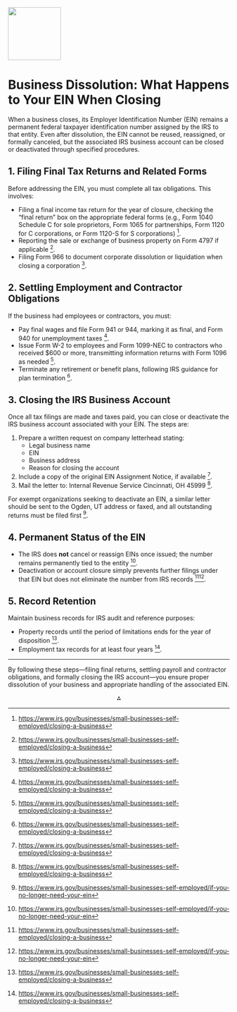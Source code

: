 <img src="https://r2cdn.perplexity.ai/pplx-full-logo-primary-dark%402x.png" class="logo" width="120"/>

# Business Dissolution: What Happens to Your EIN When Closing

When a business closes, its Employer Identification Number (EIN) remains a permanent federal taxpayer identification number assigned by the IRS to that entity. Even after dissolution, the EIN cannot be reused, reassigned, or formally canceled, but the associated IRS business account can be closed or deactivated through specified procedures.

## 1. Filing Final Tax Returns and Related Forms

Before addressing the EIN, you must complete all tax obligations. This involves:

- Filing a final income tax return for the year of closure, checking the “final return” box on the appropriate federal forms (e.g., Form 1040 Schedule C for sole proprietors, Form 1065 for partnerships, Form 1120 for C corporations, or Form 1120-S for S corporations) [^1].
- Reporting the sale or exchange of business property on Form 4797 if applicable [^1].
- Filing Form 966 to document corporate dissolution or liquidation when closing a corporation [^1].


## 2. Settling Employment and Contractor Obligations

If the business had employees or contractors, you must:

- Pay final wages and file Form 941 or 944, marking it as final, and Form 940 for unemployment taxes [^1].
- Issue Form W-2 to employees and Form 1099-NEC to contractors who received \$600 or more, transmitting information returns with Form 1096 as needed [^1].
- Terminate any retirement or benefit plans, following IRS guidance for plan termination [^1].


## 3. Closing the IRS Business Account

Once all tax filings are made and taxes paid, you can close or deactivate the IRS business account associated with your EIN. The steps are:

1. Prepare a written request on company letterhead stating:
    - Legal business name
    - EIN
    - Business address
    - Reason for closing the account
2. Include a copy of the original EIN Assignment Notice, if available [^1].
3. Mail the letter to:
Internal Revenue Service
Cincinnati, OH 45999 [^1].

For exempt organizations seeking to deactivate an EIN, a similar letter should be sent to the Ogden, UT address or faxed, and all outstanding returns must be filed first [^2].

## 4. Permanent Status of the EIN

- The IRS does **not** cancel or reassign EINs once issued; the number remains permanently tied to the entity [^2].
- Deactivation or account closure simply prevents further filings under that EIN but does not eliminate the number from IRS records [^1][^2].


## 5. Record Retention

Maintain business records for IRS audit and reference purposes:

- Property records until the period of limitations ends for the year of disposition [^1].
- Employment tax records for at least four years [^1].

---

By following these steps—filing final returns, settling payroll and contractor obligations, and formally closing the IRS account—you ensure proper dissolution of your business and appropriate handling of the associated EIN.

<div style="text-align: center">⁂</div>

[^1]: https://www.irs.gov/businesses/small-businesses-self-employed/closing-a-business

[^2]: https://www.irs.gov/businesses/small-businesses-self-employed/if-you-no-longer-need-your-ein

[^3]: https://www.irs.gov/forms-pubs/about-form-8822-b

[^4]: https://www.irs.gov/faqs/small-business-self-employed-other-business/starting-or-ending-a-business

[^5]: https://www.delawareinc.com/blog/an-ein-number-never-dies/

[^6]: https://www.govdocfiling.com/faq/how-do-i-cancel-my-ein/

[^7]: https://www.northwestregisteredagent.com/maintain-a-business/dissolve/ein

[^8]: https://www.youtube.com/watch?v=FHH7dKn2abo

[^9]: https://www.llcuniversity.com/irs/cancel-ein/

[^10]: https://clemta.com/blog/after-dissolving-a-corporation/


